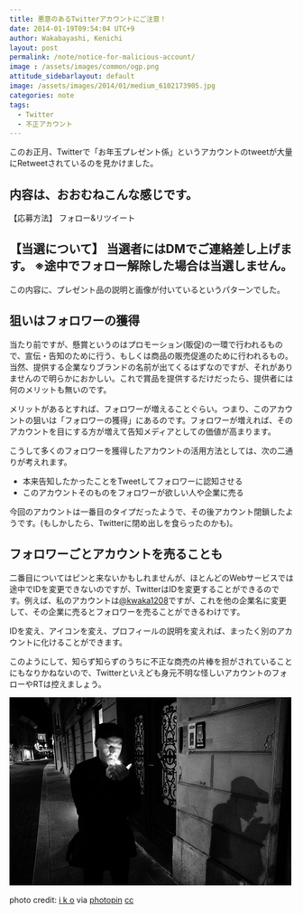 ```yaml
---
title: 悪意のあるTwitterアカウントにご注意！
date: 2014-01-19T09:54:04 UTC+9
author: Wakabayashi, Kenichi
layout: post
permalink: /note/notice-for-malicious-account/
image : /assets/images/common/ogp.png
attitude_sidebarlayout: default
image: /assets/images/2014/01/medium_6102173905.jpg
categories: note
tags:
  - Twitter
  - 不正アカウント
---
```

このお正月、Twitterで「お年玉プレゼント係」というアカウントのtweetが大量にRetweetされているのを見かけました。

内容は、おおむねこんな感じです。
-----
【応募方法】
フォロー&リツイート

【当選について】
当選者にはDMでご連絡差し上げます。
※途中でフォロー解除した場合は当選しません。 
-----

この内容に、プレゼント品の説明と画像が付いているというパターンでした。

## 狙いはフォロワーの獲得
当たり前ですが、懸賞というのはプロモーション(販促)の一環で行われるもので、宣伝・告知のために行う、もしくは商品の販売促進のために行われるもの。当然、提供する企業なりブランドの名前が出てくるはずなのですが、それがありませんので明らかにおかしい。これで賞品を提供するだけだったら、提供者には何のメリットも無いのです。

メリットがあるとすれば、フォロワーが増えることぐらい。つまり、このアカウントの狙いは「フォロワーの獲得」にあるのです。フォロワーが増えれば、そのアカウントを目にする方が増えて告知メディアとしての価値が高まります。

こうして多くのフォロワーを獲得したアカウントの活用方法としては、次の二通りが考えれます。

- 本来告知したかったことをTweetしてフォロワーに認知させる
- このアカウントそのものをフォロワーが欲しい人や企業に売る

今回のアカウントは一番目のタイプだったようで、その後アカウント閉鎖したようです。(もしかしたら、Twitterに閉め出しを食らったのかも)。

## フォロワーごとアカウントを売ることも
二番目についてはピンと来ないかもしれませんが、ほとんどのWebサービスでは途中でIDを変更できないのですが、TwitterはIDを変更することができるのです。例えば、私のアカウントは[@kwaka1208](https://twitter.com/kwaka1208)ですが、これを他の企業名に変更して、その企業に売るとフォロワーを売ることができるわけです。

IDを変え、アイコンを変え、プロフィールの説明を変えれば、まったく別のアカウントに化けることができます。

このようにして、知らず知らずのうちに不正な商売の片棒を担がされていることにもなりかねないので、Twitterといえども身元不明な怪しいアカウントのフォローやRTは控えましょう。

![悪意のあるアカウントにご注意！](/assets/images/2014/01/medium_6102173905.jpg)

photo credit: [i k o](http://www.flickr.com/photos/emiliano-iko/6102173905/) via [photopin](http://photopin.com) [cc](http://creativecommons.org/licenses/by-nc-sa/2.0/)